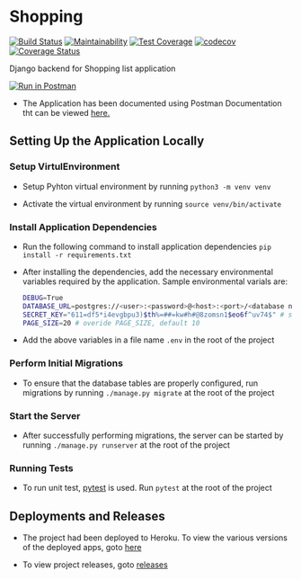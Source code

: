 # Shopping

[![Build Status](https://travis-ci.org/verenceLola/Shopping.svg?branch=develop)](https://travis-ci.org/verenceLola/Shopping)
[![Maintainability](https://api.codeclimate.com/v1/badges/1a24177c6a8c5e330a97/maintainability)](https://codeclimate.com/github/verenceLola/Shopping/maintainability)
[![Test Coverage](https://api.codeclimate.com/v1/badges/1a24177c6a8c5e330a97/test_coverage)](https://codeclimate.com/github/verenceLola/Shopping/test_coverage)
[![codecov](https://codecov.io/gh/verenceLola/Shopping/branch/develop/graph/badge.svg)](https://codecov.io/gh/verenceLola/Shopping)
[![Coverage Status](https://coveralls.io/repos/github/verenceLola/Shopping/badge.svg)](https://coveralls.io/github/verenceLola/Shopping)

Django backend for Shopping list application

[![Run in Postman](https://run.pstmn.io/button.svg)](https://app.getpostman.com/run-collection/1b71afb74d80f92b7cf2)

- The Application has been documented using Postman Documentation tht can be viewed [here.](https://documenter.getpostman.com/view/4146974/SVtSVp2J)

## Setting Up the Application Locally

### Setup VirtulEnvironment

- Setup Pyhton virtual environment by running `python3 -m venv venv`

- Activate the virtual environment by running `source venv/bin/activate`

### Install Application Dependencies

- Run the following command to install application dependencies `pip install -r requirements.txt`

- After installing the dependencies, add the necessary environmental variables required by the application. Sample environmental varials are:

    ```bash
    DEBUG=True
    DATABASE_URL=postgres://<user>:<password>@<host>:<port>/<database name>
    SECRET_KEY="611=df5*i4evgbpu3)$th%=##=kw#h#@8zomsn1$eo6f^uv74$" # sample SECRET_KEY
    PAGE_SIZE=20 # overide PAGE_SIZE, default 10
    ```

- Add the above variables in a file name `.env` in the root of the project

### Perform Initial Migrations

- To ensure that the database tables are properly configured, run migrations by running `./manage.py migrate` at the root of the project

### Start the Server

- After successfully performing migrations, the server can be started by running `./manage.py runserver` at the root of the project

### Running Tests

- To run unit test, [pytest](https://docs.pytest.org/en/latest/) is used. Run `pytest` at the root of the project

## Deployments and Releases

- The project had been deployed to Heroku. To view the various versions of the deployed apps, goto [here](https://github.com/verenceLola/Shopping/deployments)

- To view project releases, goto [releases](https://github.com/verenceLola/Shopping/releases)
